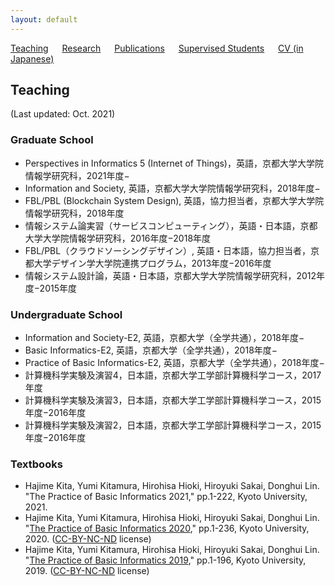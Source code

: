 ```yaml
---
layout: default
---
```


[Teaching](./teaching.html) &emsp; [Research](./research.html) &emsp; [Publications](./publication.html) &emsp; [Supervised Students](./students.html) &emsp; [CV (in Japanese)](./files/CV_ja.pdf)

## Teaching

(Last updated: Oct. 2021)

### Graduate School
- Perspectives in Informatics 5 (Internet of Things)，英語，京都大学大学院情報学研究科，2021年度−
- Information and Society, 英語，京都大学大学院情報学研究科，2018年度−
- FBL/PBL (Blockchain System Design), 英語，協力担当者，京都大学大学院情報学研究科，2018年度
- 情報システム論実習（サービスコンピューティング），英語・日本語，京都大学大学院情報学研究科，2016年度−2018年度
- FBL/PBL（クラウドソーシングデザイン）, 英語・日本語，協力担当者，京都大学デザイン学大学院連携プログラム，2013年度−2016年度
- 情報システム設計論，英語・日本語，京都大学大学院情報学研究科，2012年度−2015年度

### Undergraduate School
- Information and Society-E2, 英語，京都大学（全学共通），2018年度−
- Basic Informatics-E2, 英語，京都大学（全学共通），2018年度−
- Practice of Basic Informatics-E2, 英語，京都大学（全学共通），2018年度−
- 計算機科学実験及演習4，日本語，京都大学工学部計算機科学コース，2017年度
- 計算機科学実験及演習3，日本語，京都大学工学部計算機科学コース，2015年度−2016年度
- 計算機科学実験及演習2，日本語，京都大学工学部計算機科学コース，2015年度−2016年度

### Textbooks
- Hajime Kita, Yumi Kitamura, Hirohisa Hioki, Hiroyuki Sakai, Donghui Lin. "The Practice of Basic Informatics 2021," pp.1-222, Kyoto University, 2021.
- Hajime Kita, Yumi Kitamura, Hirohisa Hioki, Hiroyuki Sakai, Donghui Lin. "[The Practice of Basic Informatics 2020](http://hdl.handle.net/2433/262330)," pp.1-236, Kyoto University, 2020. ([CC-BY-NC-ND](https://creativecommons.org/licenses/by-nc-nd/4.0/deed.en) license)
- Hajime Kita, Yumi Kitamura, Hirohisa Hioki, Hiroyuki Sakai, Donghui Lin. "[The Practice of Basic Informatics 2019](http://hdl.handle.net/2433/246166)," pp.1-196, Kyoto University, 2019. ([CC-BY-NC-ND](https://creativecommons.org/licenses/by-nc-nd/4.0/deed.en) license)
